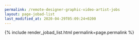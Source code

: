 ```yaml
---
permalink: /remote-designer-graphic-video-artist-jobs
layout: page-jobad-list
last_modified_at: 2020-04-29T05:09:24+0200
---
```

{% include render_jobad_list.html permalink=page.permalink %}

